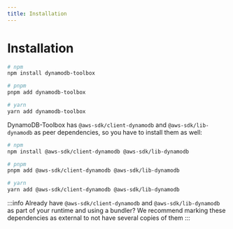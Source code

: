 ```yaml
---
title: Installation
---
```


# Installation

```bash
# npm
npm install dynamodb-toolbox

# pnpm
pnpm add dynamodb-toolbox

# yarn
yarn add dynamodb-toolbox
```

DynamoDB-Toolbox has `@aws-sdk/client-dynamodb` and `@aws-sdk/lib-dynamodb` as peer dependencies, so you have to install them as well:

```bash
# npm
npm install @aws-sdk/client-dynamodb @aws-sdk/lib-dynamodb

# pnpm
pnpm add @aws-sdk/client-dynamodb @aws-sdk/lib-dynamodb

# yarn
yarn add @aws-sdk/client-dynamodb @aws-sdk/lib-dynamodb
```

:::info
Already have `@aws-sdk/client-dynamodb` and `@aws-sdk/lib-dynamodb` as part of your runtime and using a bundler? We recommend marking these dependencies as external to not have several copies of them
:::
